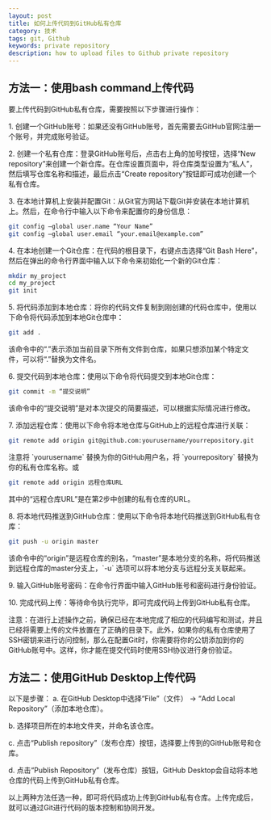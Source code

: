 ```yaml
---
layout: post
title: 如何上传代码到GitHub私有仓库
category: 技术
tags: git, Github
keywords: private repository
description: how to upload files to Github private repository
---
```



## 方法一：使用bash command上传代码

要上传代码到GitHub私有仓库，需要按照以下步骤进行操作：

1\. 创建一个GitHub账号：如果还没有GitHub账号，首先需要去GitHub官网注册一个账号，并完成账号验证。

2\. 创建一个私有仓库：登录GitHub账号后，点击右上角的加号按钮，选择“New repository”来创建一个新仓库。在仓库设置页面中，将仓库类型设置为“私人”，然后填写仓库名称和描述，最后点击“Create repository”按钮即可成功创建一个私有仓库。

3\. 在本地计算机上安装并配置Git：从Git官方网站下载Git并安装在本地计算机上。然后，在命令行中输入以下命令来配置你的身份信息：

```bash
git config –global user.name “Your Name”  
git config –global user.email “your.email@example.com”  
```

4\. 在本地创建一个Git仓库：在代码的根目录下，右键点击选择“Git Bash Here”，然后在弹出的命令行界面中输入以下命令来初始化一个新的Git仓库：

```bash
mkdir my_project  
cd my_project  
git init 
```

5\. 将代码添加到本地仓库：将你的代码文件复制到刚创建的代码仓库中，使用以下命令将代码添加到本地Git仓库中：

```bash
git add . 
```

该命令中的“.”表示添加当前目录下所有文件到仓库，如果只想添加某个特定文件，可以将“.”替换为文件名。

6\. 提交代码到本地仓库：使用以下命令将代码提交到本地Git仓库：

```bash
git commit -m “提交说明” 
```

该命令中的“提交说明”是对本次提交的简要描述，可以根据实际情况进行修改。

7\. 添加远程仓库：使用以下命令将本地仓库与GitHub上的远程仓库进行关联：

```bash
git remote add origin git@github.com:yourusername/yourrepository.git
```

注意将 \`yourusername\` 替换为你的GitHub用户名，将 \`yourrepository\` 替换为你的私有仓库名称。或

```bash
git remote add origin 远程仓库URL  
```

其中的“远程仓库URL”是在第2步中创建的私有仓库的URL。

8\. 将本地代码推送到GitHub仓库：使用以下命令将本地代码推送到GitHub私有仓库：

```bash
git push -u origin master  
```

该命令中的“origin”是远程仓库的别名，“master”是本地分支的名称，将代码推送到远程仓库的master分支上，\`-u\` 选项可以将本地分支与远程分支关联起来。

9\. 输入GitHub账号密码：在命令行界面中输入GitHub账号和密码进行身份验证。

10\. 完成代码上传：等待命令执行完毕，即可完成代码上传到GitHub私有仓库。

注意：在进行上述操作之前，确保已经在本地完成了相应的代码编写和测试，并且已经将需要上传的文件放置在了正确的目录下。此外，如果你的私有仓库使用了SSH密钥来进行访问控制，那么在配置Git时，你需要将你的公钥添加到你的GitHub账号中。这样，你才能在提交代码时使用SSH协议进行身份验证。

## 方法二：使用GitHub Desktop上传代码  

以下是步骤：
a. 在GitHub Desktop中选择“File”（文件） -> “Add Local Repository”（添加本地仓库）。

b. 选择项目所在的本地文件夹，并命名该仓库。  

c. 点击“Publish repository”（发布仓库）按钮，选择要上传到的GitHub账号和仓库。  

d. 点击“Publish Repository”（发布仓库）按钮，GitHub Desktop会自动将本地仓库的代码上传到GitHub私有仓库。


以上两种方法任选一种，即可将代码成功上传到GitHub私有仓库。上传完成后，就可以通过Git进行代码的版本控制和协同开发。